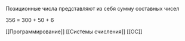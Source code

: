 
Позиционные числа представляют из себя сумму составных чисел

356 = 300 + 50 + 6

[[Программирование]] [[Системы счисления]] [[ОС]]